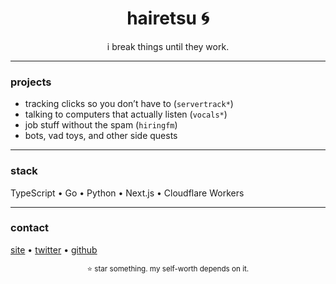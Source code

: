 <h1 align="center">hairetsu 🌀</h1>
<p align="center">
  i break things until they work.
</p>

---

### projects
- tracking clicks so you don’t have to (`servertrack*`)  
- talking to computers that actually listen (`vocals*`)  
- job stuff without the spam (`hiringfm`)  
- bots, vad toys, and other side quests

---

### stack
TypeScript • Go • Python • Next.js • Cloudflare Workers

---

### contact
[site](https://your.site) • [twitter](https://twitter.com/yourhandle) • [github](https://github.com/hairetsucodes)

<p align="center">
  <sub>⭐ star something. my self-worth depends on it.</sub>
</p>
